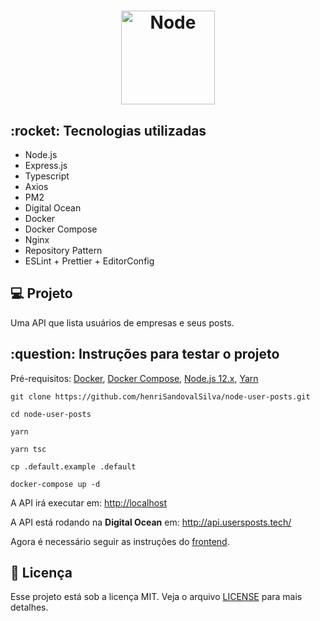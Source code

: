 <h1 align="center">
    <img alt="Node" title="Node" src="https://nodejs.org/static/images/logos/nodejs-new-black.svg" width="150px" />
</h1>

<h2>:rocket: Tecnologias utilizadas</h2>
<ul>
  <li>Node.js</li>
  <li>Express.js</li>
  <li>Typescript</li>
  <li>Axios</li>
  <li>PM2</li>
  <li>Digital Ocean</li>
  <li>Docker</li>
  <li>Docker Compose</li>
  <li>Nginx</li>
  <li>Repository Pattern</li>
  <li>ESLint + Prettier + EditorConfig</li>
</ul>

<h2>💻 Projeto</h2>

Uma API que lista usuários de empresas e seus posts.

<h2>:question: Instruções para testar o projeto</h2>

Pré-requisitos: 
 <a href="https://docs.docker.com/engine/install/ubuntu/" target="_blank">Docker</a>, 
<a href="https://docs.docker.com/compose/install/" target="_blank">Docker Compose</a>, 
<a href="https://github.com/nodesource/distributions/blob/master/README.md#debinstall" target="_blank">Node.js 12.x</a>, 
<a href="https://classic.yarnpkg.com/pt-BR/docs/install/#debian-stable" target="_blank">Yarn</a>

`git clone https://github.com/henriSandovalSilva/node-user-posts.git`

`cd node-user-posts`<br>

`yarn`<br>

`yarn tsc`<br>

`cp .default.example .default`<br>

`docker-compose up -d`<br>

A API irá executar em: [http://localhost](http://localhost)

A API está rodando na <b>Digital Ocean</b> em: http://api.usersposts.tech/

Agora é necessário seguir as instruções do [frontend](https://github.com/henriSandovalSilva/react-user-posts).

## :memo: Licença

Esse projeto está sob a licença MIT. Veja o arquivo [LICENSE](LICENSE.md) para mais detalhes.
